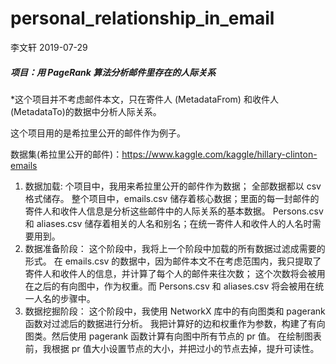 # personal_relationship_in_email
李文轩 2019-07-29

##### 项目：用 PageRank 算法分析邮件里存在的人际关系

*这个项目并不考虑邮件本文，只在寄件人 (MetadataFrom) 和收件人 (MetadataTo)的数据中分析人际关系。

这个项目用的是希拉里公开的邮件作为例子。

数据集(希拉里公开的邮件)：https://www.kaggle.com/kaggle/hillary-clinton-emails

1. 数据加载:
个项目中，我用来希拉里公开的邮件作为数据；
全部数据都以 csv 格式储存。
整个项目中，emails.csv 储存着核心数据；里面的每一封邮件的寄件人和收件人信息是分析这些邮件中的人际关系的基本数据。
Persons.csv 和 aliases.csv 储存着相关的人名和别名；在统一寄件人和收件人的人名时需要用到。
2. 数据准备阶段：
这个阶段中，我将上一个阶段中加载的所有数据过滤成需要的形式。
在 emails.csv 的数据中，因为邮件本文不在考虑范围内，我只提取了寄件人和收件人的信息，并计算了每个人的邮件来往次数；
这个次数将会被用在之后的有向图中，作为权重。而 Persons.csv 和 aliases.csv 将会被用在统一人名的步骤中。
3. 数据挖掘阶段：
这个阶段中，我使用 NetworkX 库中的有向图类和 pagerank 函数对过滤后的数据进行分析。
我把计算好的边和权重作为参数，构建了有向图类。然后使用 pagerank 函数计算有向图中所有节点的 pr 值。
在绘制图表前，我根据 pr 值大小设置节点的大小，并把过小的节点去掉，提升可读性。
